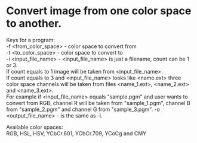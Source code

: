 # Convert image from one color space to another.
Keys for a program:\
-f <from_color_space> - color space to convert from\
-t <to_color_space> - color space to convert to\
-i <count> <input_file_name> - <input_file_name> is just a filename, count can be 1 or 3.\
If count equals to 1 image will be taken from <input_file_name>.\
If count equals to 3 and <input_file_name> looks like <name.ext> three color space channels will be taken from files <name_1.ext>, <name_2.ext> and <name_3.ext>.\
For example if <input_file_name> equals "sample.pgm" and user wants to convert from RGB, channel R will be taken from "sample_1.pgm", channel B from "sample_2.pgm" and channel G from "sample_3.pgm".
-o <count> <output_file_name> - is the same as -i.

Available color spaces:\
RGB, HSL, HSV, YCbCr.601, YCbCr.709, YCoCg and CMY
